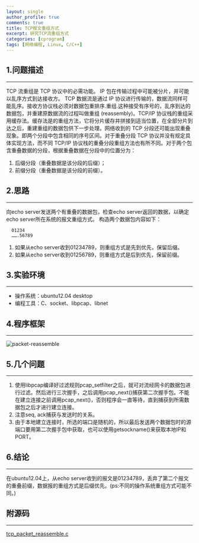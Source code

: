 ```yaml
---
layout: single
author_profile: true
comments: true
title: TCP报文重组方式
excerpt: 研究TCP流重组方式
categories: [cprogram]
tags: [网络编程, Linux, C/C++]
---
```


## 1.问题描述
-----------

TCP 流重组是 TCP 协议中的必需功能。 IP 包在传输过程中可能被分片，并可能以乱序方式到达接收方。 TCP 数据流是通过 IP 协议进行传输的，数据流同样可能乱序。接收方协议栈必须对数据包重排序.重组.这种接受有序号的，乱序到达的数据包，并重建原数据流的过程叫做重组 (reassembly)。TCP/IP 协议栈的重组采用缓存法。缓存法是的重组方法，它将分片缓存并拼接到适当位置，在全部分片到达之后，重建重组的数据包供下一步处理。网络收到的 TCP 分段还可能出现重叠现象。即两个分段中包含相同的序号区间。对于重叠分段 TCP 协议并没有规定具体实现方法，而不同 TCP/IP 协议栈的重叠分段重组方法也有所不同。对于两个包含重叠数据的分段，根据重叠数据在分段中的位置分为：  

1. 后缀分段（重叠数据是该分段的后缀）；
2. 前缀分段（重叠数据是该分段的前缀）。

## 2.思路
-------------

向echo server发送两个有重叠的数据包，检查echo server返回的数据，以确定echo server所在系统的报文重组方式。
构造两个数据包内容如下：

      01234
      …….56789

1. 如果从echo server收到01234789，则重组方式是先到优先，保留后缀。
2. 如果从echo server收到01256789，则重组方式是后到优先，保留前缀。

## 3.实验环境
-----------

- 操作系统：ubuntu12.04 desktop
- 编程工具：C、socket、libpcap、libnet

## 4.程序框架
---------------

![packet-reassemble](/assets/images/packet.jpg)

## 5.几个问题
-------

1. 使用libpcap编译好过滤规则pcap_setfilter之后，就可对流经网卡的数据包进行过滤。然后进行三次握手，之后调用pcap_next()捕获第二次握手包。不能在建立连接之前调用pcap_next()，否则程序会一直等待，直到捕获到所需数据包之后才进行建立连接。
2. 注意seq, ack捕获与发送时的关系。
3. 由于本地建立连接时，所选的端口是随机的，所以最后发送两个数据包时的源端口要用第二次握手包中获取，也可以使用getsockname()来获取本地IP和PORT。

## 6.结论
-----

在ubuntu12.04上，从echo server收到的报文是01234789，丢弃了第二个报文的重叠前缀，数据报的重组方式是后缀优先。(ps:不同的操作系统重组方式可能不同。)

## 附源码
---------

[tcp_packet_reassemble.c](https://github.com/onestraw/code/blob/master/tcp_packet_reassemble.c)
